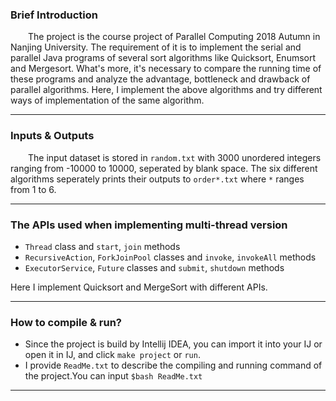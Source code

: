### Brief Introduction
&emsp;&emsp;The project is the course project of Parallel Computing 2018 Autumn in Nanjing University. The requirement of it is to implement the serial and parallel Java programs of several sort algorithms like Quicksort, Enumsort and Mergesort. What's more, it's necessary to compare the running time of these programs and analyze the advantage, bottleneck and drawback of parallel algorithms. Here, I implement the above algorithms and try different ways of implementation of the same algorithm.

---
### Inputs & Outputs
&emsp;&emsp;The input dataset is stored in `random.txt` with 3000 unordered integers ranging from -10000 to 10000, seperated by blank space. The six different algorithms seperately prints their outputs to `order*.txt` where `*` ranges from 1 to 6.

---
### The APIs used when implementing multi-thread version
- `Thread` class and `start`, `join` methods
- `RecursiveAction`, `ForkJoinPool` classes and `invoke`, `invokeAll` methods
- `ExecutorService`, `Future` classes and `submit`, `shutdown` methods

Here I implement Quicksort and MergeSort with different APIs.

---
### How to compile & run?
- Since the project is build by Intellij IDEA, you can import it into your IJ or open it in IJ, and click `make project` or `run`. 
- I provide `ReadMe.txt` to describe the compiling and running command of the project.You can input `$bash ReadMe.txt`

---
